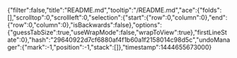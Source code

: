 {"filter":false,"title":"README.md","tooltip":"/README.md","ace":{"folds":[],"scrolltop":0,"scrollleft":0,"selection":{"start":{"row":0,"column":0},"end":{"row":0,"column":0},"isBackwards":false},"options":{"guessTabSize":true,"useWrapMode":false,"wrapToView":true},"firstLineState":0},"hash":"29640922d7cf6880af4f1b60a1f2158014c98d5c","undoManager":{"mark":-1,"position":-1,"stack":[]},"timestamp":1444655673000}